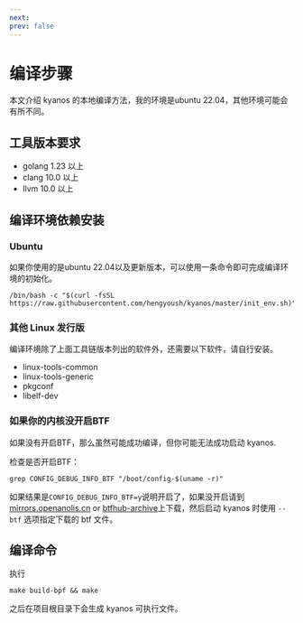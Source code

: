 ```yaml
---
next:
prev: false
---
```


# 编译步骤

本文介绍 kyanos 的本地编译方法，我的环境是ubuntu 22.04，其他环境可能会有所不同。

## 工具版本要求

- golang 1.23 以上
- clang 10.0 以上
- llvm 10.0 以上

## 编译环境依赖安装
### Ubuntu
如果你使用的是ubuntu 22.04以及更新版本，可以使用一条命令即可完成编译环境的初始化。
```
/bin/bash -c "$(curl -fsSL https://raw.githubusercontent.com/hengyoush/kyanos/master/init_env.sh)"
```
### 其他 Linux 发行版
编译环境除了上面工具链版本列出的软件外，还需要以下软件，请自行安装。

- linux-tools-common
- linux-tools-generic
- pkgconf
- libelf-dev

### 如果你的内核没开启BTF
如果没有开启BTF，那么虽然可能成功编译，但你可能无法成功启动 kyanos. 

检查是否开启BTF：
```
grep CONFIG_DEBUG_INFO_BTF "/boot/config-$(uname -r)"
```
如果结果是`CONFIG_DEBUG_INFO_BTF=y`说明开启了，如果没开启请到  [mirrors.openanolis.cn](https://mirrors.openanolis.cn/coolbpf/btf/) or [btfhub-archive](https://github.com/aquasecurity/btfhub-archive/)上下载，然后启动 kyanos 时使用 `--btf` 选项指定下载的 btf 文件。


## 编译命令
执行
```
make build-bpf && make
```

之后在项目根目录下会生成 kyanos 可执行文件。
